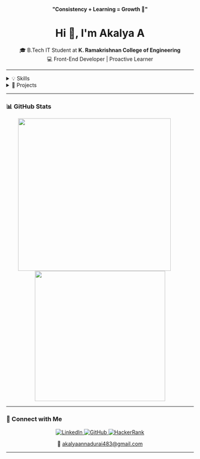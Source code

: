 <p align="center"><b>"Consistency + Learning = Growth 🌱"</b></p>

<h1 align="center">Hi 👋, I'm Akalya A</h1>

<p align="center">
🎓 B.Tech IT Student at <b>K. Ramakrishnan College of Engineering</b><br/>
💻 Front-End Developer | Proactive Learner
</p>

---

<details>
<summary>💡 Skills</summary>

- **Languages:** HTML , Java  
- **Basics:** Python , C  
- **Tools:** GitHub  

</details>

<details>
<summary>🔬 Projects</summary>

### 🔹 Periodic Navigator  
A simple, interactive web app for quick periodic-table look-ups.  
**Tech Stack:** HTML , CSS , JavaScript


### 🔹 Online Pharmacy  
A web app to order medicines online and get them delivered to your doorstep.  
**Tech Stack :** HTML , CSS , JavaScript


<!-- Add more projects here when you’re ready -->

</details>

---

### 📊 GitHub Stats

<p align="center">
  <img src="https://github-readme-stats.vercel.app/api?username=Akalya1722&show_icons=true&theme=radical&bg_color=0d1117&title_color=00bcd4&icon_color=ff7b7b" width="410" style="display:inline-block; margin-right: 30px;" />
  <img src="https://github-readme-stats.vercel.app/api/top-langs/?username=Akalya1722&layout=compact&theme=radical&bg_color=0d1117&title_color=00bcd4&icon_color=ff7b7b" width="350" style="display:inline-block;" />
</p>

---

### 🔗 Connect with Me

<p align="center">
  <a href="https://linkedin.com/in/akalya-annadurai-739a99257">
    <img src="https://img.shields.io/badge/LinkedIn-Connect-blue?logo=linkedin" alt="LinkedIn"/>
  </a>
  <a href="https://github.com/Akalya1722">
    <img src="https://img.shields.io/badge/GitHub-Profile-black?logo=github" alt="GitHub"/>
  </a>
  <a href="https://www.hackerrank.com/profile/akalyaannadurai1">
    <img src="https://img.shields.io/badge/HackerRank-Profile-2EC866?logo=HackerRank" alt="HackerRank"/>
  </a>
</p>

<p align="center">
  📧 <a href="mailto:akalyaannadurai483@gmail.com">akalyaannadurai483@gmail.com</a>
</p>

---
